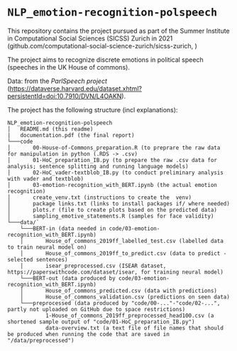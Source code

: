 # `NLP_emotion-recognition-polspeech`

This repository contains the project pursued as part of the Summer Institute in Computational Social Sciences (SICSS) Zurich in 2021 (github.com/computational-social-science-zurich/sicss-zurich, )

The project aims to recognize discrete emotions in political speech (speeches in the UK House of commons).

Data: from the *ParlSpeech project* (https://dataverse.harvard.edu/dataset.xhtml?persistentId=doi:10.7910/DVN/L4OAKN).

The project has the following structure (incl explanations):
```
NLP_emotion-recognition-polspeech
│   README.md (this readme)
|   documentation.pdf (the final report)
└───code
│       00-House-of-Commons_preparation.R (to preprare the raw data for manipulation in python (.RDS -> .csv)
│       01-HoC_preparation_IB.py (to prepare the raw .csv data for analysis; sentence splitting and running language models)
│       02-HoC_vader-textblob_IB.py (to conduct preliminary analysis with vader and textblob)
│       03-emotion-recognition_with_BERT.ipynb (the actual emotion recognition)
│       create_venv.txt (instructions to create the  venv)
│       package links.txt (links to install packages if/ where needed)
│       plots.r (file to create plots based on the predicted data)
│       sampling_emotive_statements.R (samples for face validity)
└───data/`
    └───BERT-in (data needed in code/03-emotion-recognition_with_BERT.ipynb)
    │       House_of_commons_2019ff_labelled_test.csv (labelled data to train neural model on)
    │       House_of_commons_2019ff_to_predict.csv (data to predict - selected sentences)
    │       isear_preprocessed.csv (ISEAR dataset, https://paperswithcode.com/dataset/isear, for training neural model)
    └───BERT-out (data produced by code/03-emotion-recognition_with_BERT.ipynb)
    │       House_of_commons_predicted.csv (data with predictions)
    │       House_of_commons_validation.csv (predictions on seen data)
    └───preprocessed (data produced by "code/00-..."-"code/02-...", partly not uploaded on GitHub due to space restrictions)
            1-House_of_commons_2019ff_preprocessed_head100.csv (a shortened sample output of "code/01-HoC_preparation_IB.py")
            data-overview.txt (a text file of file names that should be produced when running the code that are saved in "/data/preprocessed")
